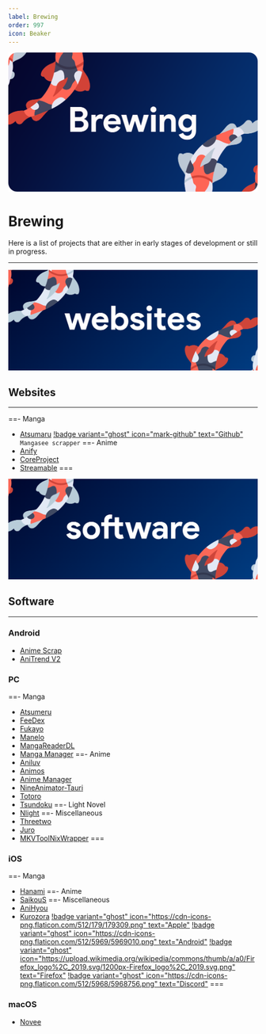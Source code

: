 ```yaml
---
label: Brewing
order: 997
icon: Beaker
---
```

![](/static/brew.png)
# Brewing
Here is a list of projects that are either in early stages of development or still in progress.
___

![](/static/sites.png)
 ## Websites
 ___
 ==- Manga
- [Atsumaru](https://atsu.moe/) [!badge variant="ghost" icon="mark-github" text="Github"](https://github.com/TheUndo/Atsumaru) `Mangasee scrapper`
==- Anime
- [Anify](https://anify.tv/)
- [CoreProject](https://coreproject.moe/anime)
- [Streamable](https://streamable.moe/)
===

![](/static/software.png)
## Software
___
### Android
- [Anime Scrap](https://github.com/fakeyatogod/AnimeScrap)
- [AniTrend V2](https://github.com/AniTrend/anitrend-v2)

### PC
==- Manga
- [Atsumeru](https://github.com/AtsumeruDev/Atsumeru)
- [FeeDex](https://github.com/Tosh0kan/FeeDex)
- [Fukayo](https://github.com/JiPaix/Fukayo/)
- [Manelo](https://github.com/hammamikhairi/Manga-Desktop-App)
- [MangaReaderDL](https://github.com/chungmuwei/MangaReaderDL)
- [Manga Manager](https://github.com/MangaManagerORG/Manga-Manager)
==- Anime
- [Aniluv](https://github.com/wovnep/aniluv)
- [Animos](https://github.com/Nectres/animos)
- [Anime Manager](https://github.com/anma-dev/Anime-Manager)
- [NineAnimator-Tauri](https://github.com/Layendan/NineAnimator-Tauri)
- [Totoro](https://github.com/insomniachi/Totoro)
- [Tsundoku](https://github.com/tylergibbs2/Tsundoku)
==- Light Novel
- [Nlight](https://github.com/brandonzorn/Nlight)
==- Miscellaneous
- [Threetwo](https://github.com/rishighan/threetwo)
- [Juro](https://github.com/jerry08/Juro)
- [MKVToolNixWrapper](https://github.com/H3X1C/MKVToolNixWrapper)
===

### iOS
==- Manga
- [Hanami](https://github.com/oolxg/Hanami)
==- Anime
- [SaikouS](https://github.com/5H4D0WILA/SaikouS)
==- Miscellaneous
- [AniHyou](https://github.com/axiel7/AniHyou)
- [Kurozora](https://kurozora.app/welcome) [!badge variant="ghost" icon="https://cdn-icons-png.flaticon.com/512/179/179309.png" text="Apple"](https://github.com/Kurozora/kurozora-app) [!badge variant="ghost" icon="https://cdn-icons-png.flaticon.com/512/5969/5969010.png" text="Android"](https://github.com/Kurozora/kurozora-android) [!badge variant="ghost" icon="https://upload.wikimedia.org/wikipedia/commons/thumb/a/a0/Firefox_logo%2C_2019.svg/1200px-Firefox_logo%2C_2019.svg.png" text="Firefox"](https://addons.mozilla.org/en-US/firefox/addon/anime-watch-parties/) [!badge variant="ghost" icon="https://cdn-icons-png.flaticon.com/512/5968/5968756.png" text="Discord"](https://github.com/Kurozora/kurozora-discord-bot) 
===


### macOS
- [Novee](https://github.com/ZhichGaming/Novee)
